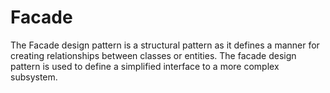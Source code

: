 # Facade

The Facade design pattern is a structural pattern as it defines a manner for creating relationships between classes or entities. The facade design pattern is used to define a simplified interface to a more complex subsystem.